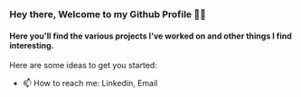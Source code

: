 ### Hey there, Welcome to my Github Profile 👋🏾
#### Here you'll find the various projects I've worked on and other things I find interesting.

<!--
**RonanAlmeida/RonanAlmeida** is a ✨ _special_ ✨ repository because its `README.md` (this file) appears on your GitHub profile.
- 🔭 I’m currently working on ...
- 🌱 I’m currently learning ...
- 👯 I’m looking to collaborate on ...
- 🤔 I’m looking for help with ...
- 💬 Ask me about ...
- 😄 Pronouns: ...
- ⚡ Fun fact: ...

-->
Here are some ideas to get you started:


- 📫 How to reach me: Linkedin, Email 


